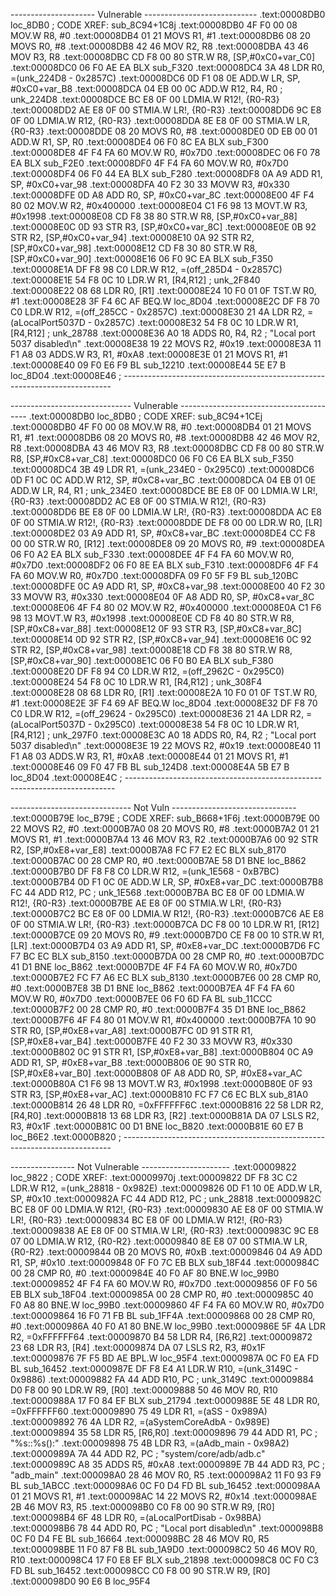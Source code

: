 
--------------------- Vulnerable ----------------------------
.text:00008DB0             loc_8DB0                                ; CODE XREF: sub_8C94+1C8j
.text:00008DB0 4F F0 00 08                 MOV.W           R8, #0
.text:00008DB4 01 21                       MOVS            R1, #1
.text:00008DB6 08 20                       MOVS            R0, #8
.text:00008DB8 42 46                       MOV             R2, R8
.text:00008DBA 43 46                       MOV             R3, R8
.text:00008DBC CD F8 00 80                 STR.W           R8, [SP,#0xC0+var_C0]
.text:00008DC0 06 F0 AE EA                 BLX             sub_F320
.text:00008DC4 3A 48                       LDR             R0, =(unk_224D8 - 0x2857C)
.text:00008DC6 0D F1 08 0E                 ADD.W           LR, SP, #0xC0+var_B8
.text:00008DCA 04 EB 00 0C                 ADD.W           R12, R4, R0 ; unk_224D8
.text:00008DCE BC E8 0F 00                 LDMIA.W         R12!, {R0-R3}
.text:00008DD2 AE E8 0F 00                 STMIA.W         LR!, {R0-R3}
.text:00008DD6 9C E8 0F 00                 LDMIA.W         R12, {R0-R3}
.text:00008DDA 8E E8 0F 00                 STMIA.W         LR, {R0-R3}
.text:00008DDE 08 20                       MOVS            R0, #8
.text:00008DE0 0D EB 00 01                 ADD.W           R1, SP, R0
.text:00008DE4 06 F0 8C EA                 BLX             sub_F300
.text:00008DE8 4F F4 FA 60                 MOV.W           R0, #0x7D0
.text:00008DEC 06 F0 78 EA                 BLX             sub_F2E0
.text:00008DF0 4F F4 FA 60                 MOV.W           R0, #0x7D0
.text:00008DF4 06 F0 44 EA                 BLX             sub_F280
.text:00008DF8 0A A9                       ADD             R1, SP, #0xC0+var_98
.text:00008DFA 40 F2 30 33                 MOVW            R3, #0x330
.text:00008DFE 0D A8                       ADD             R0, SP, #0xC0+var_8C
.text:00008E00 4F F4 80 02                 MOV.W           R2, #0x400000
.text:00008E04 C1 F6 98 13                 MOVT.W          R3, #0x1998
.text:00008E08 CD F8 38 80                 STR.W           R8, [SP,#0xC0+var_88]
.text:00008E0C 0D 93                       STR             R3, [SP,#0xC0+var_8C]
.text:00008E0E 0B 92                       STR             R2, [SP,#0xC0+var_94]
.text:00008E10 0A 92                       STR             R2, [SP,#0xC0+var_98]
.text:00008E12 CD F8 30 80                 STR.W           R8, [SP,#0xC0+var_90]
.text:00008E16 06 F0 9C EA                 BLX             sub_F350
.text:00008E1A DF F8 98 C0                 LDR.W           R12, =(off_285D4 - 0x2857C)
.text:00008E1E 54 F8 0C 10                 LDR.W           R1, [R4,R12] ; unk_2F840
.text:00008E22 08 68                       LDR             R0, [R1]
.text:00008E24 10 F0 01 0F                 TST.W           R0, #1
.text:00008E28 3F F4 6C AF                 BEQ.W           loc_8D04
.text:00008E2C DF F8 70 C0                 LDR.W           R12, =(off_285CC - 0x2857C)
.text:00008E30 21 4A                       LDR             R2, =(aLocalPort5037D - 0x2857C)
.text:00008E32 54 F8 0C 10                 LDR.W           R1, [R4,R12] ; unk_28788
.text:00008E36 A0 18                       ADDS            R0, R4, R2 ; "Local port 5037 disabled\n"
.text:00008E38 19 22                       MOVS            R2, #0x19
.text:00008E3A 11 F1 A8 03                 ADDS.W          R3, R1, #0xA8
.text:00008E3E 01 21                       MOVS            R1, #1
.text:00008E40 09 F0 E6 F9                 BL              sub_12210
.text:00008E44 5E E7                       B               loc_8D04
.text:00008E46             ; ---------------------------------------------------------------------------

------------------------------ Vulnerable ----------------------------------------
.text:00008DB0             loc_8DB0                                ; CODE XREF: sub_8C94+1CEj
.text:00008DB0 4F F0 00 08                 MOV.W           R8, #0
.text:00008DB4 01 21                       MOVS            R1, #1
.text:00008DB6 08 20                       MOVS            R0, #8
.text:00008DB8 42 46                       MOV             R2, R8
.text:00008DBA 43 46                       MOV             R3, R8
.text:00008DBC CD F8 00 80                 STR.W           R8, [SP,#0xC8+var_C8]
.text:00008DC0 06 F0 C6 EA                 BLX             sub_F350
.text:00008DC4 3B 49                       LDR             R1, =(unk_234E0 - 0x295C0)
.text:00008DC6 0D F1 0C 0C                 ADD.W           R12, SP, #0xC8+var_BC
.text:00008DCA 04 EB 01 0E                 ADD.W           LR, R4, R1 ; unk_234E0
.text:00008DCE BE E8 0F 00                 LDMIA.W         LR!, {R0-R3}
.text:00008DD2 AC E8 0F 00                 STMIA.W         R12!, {R0-R3}
.text:00008DD6 BE E8 0F 00                 LDMIA.W         LR!, {R0-R3}
.text:00008DDA AC E8 0F 00                 STMIA.W         R12!, {R0-R3}
.text:00008DDE DE F8 00 00                 LDR.W           R0, [LR]
.text:00008DE2 03 A9                       ADD             R1, SP, #0xC8+var_BC
.text:00008DE4 CC F8 00 00                 STR.W           R0, [R12]
.text:00008DE8 09 20                       MOVS            R0, #9
.text:00008DEA 06 F0 A2 EA                 BLX             sub_F330
.text:00008DEE 4F F4 FA 60                 MOV.W           R0, #0x7D0
.text:00008DF2 06 F0 8E EA                 BLX             sub_F310
.text:00008DF6 4F F4 FA 60                 MOV.W           R0, #0x7D0
.text:00008DFA 09 F0 5F F9                 BL              sub_120BC
.text:00008DFE 0C A9                       ADD             R1, SP, #0xC8+var_98
.text:00008E00 40 F2 30 33                 MOVW            R3, #0x330
.text:00008E04 0F A8                       ADD             R0, SP, #0xC8+var_8C
.text:00008E06 4F F4 80 02                 MOV.W           R2, #0x400000
.text:00008E0A C1 F6 98 13                 MOVT.W          R3, #0x1998
.text:00008E0E CD F8 40 80                 STR.W           R8, [SP,#0xC8+var_88]
.text:00008E12 0F 93                       STR             R3, [SP,#0xC8+var_8C]
.text:00008E14 0D 92                       STR             R2, [SP,#0xC8+var_94]
.text:00008E16 0C 92                       STR             R2, [SP,#0xC8+var_98]
.text:00008E18 CD F8 38 80                 STR.W           R8, [SP,#0xC8+var_90]
.text:00008E1C 06 F0 B0 EA                 BLX             sub_F380
.text:00008E20 DF F8 94 C0                 LDR.W           R12, =(off_2962C - 0x295C0)
.text:00008E24 54 F8 0C 10                 LDR.W           R1, [R4,R12] ; unk_308F4
.text:00008E28 08 68                       LDR             R0, [R1]
.text:00008E2A 10 F0 01 0F                 TST.W           R0, #1
.text:00008E2E 3F F4 69 AF                 BEQ.W           loc_8D04
.text:00008E32 DF F8 70 C0                 LDR.W           R12, =(off_29624 - 0x295C0)
.text:00008E36 21 4A                       LDR             R2, =(aLocalPort5037D - 0x295C0)
.text:00008E38 54 F8 0C 10                 LDR.W           R1, [R4,R12] ; unk_297F0
.text:00008E3C A0 18                       ADDS            R0, R4, R2 ; "Local port 5037 disabled\n"
.text:00008E3E 19 22                       MOVS            R2, #0x19
.text:00008E40 11 F1 A8 03                 ADDS.W          R3, R1, #0xA8
.text:00008E44 01 21                       MOVS            R1, #1
.text:00008E46 09 F0 47 FB                 BL              sub_124D8
.text:00008E4A 5B E7                       B               loc_8D04
.text:00008E4C             ; ---------------------------------------------------------------------------

------------------------------ Not Vuln -------------------------------
.text:0000B79E             loc_B79E                                ; CODE XREF: sub_B668+1F6j
.text:0000B79E 00 22                       MOVS            R2, #0
.text:0000B7A0 08 20                       MOVS            R0, #8
.text:0000B7A2 01 21                       MOVS            R1, #1
.text:0000B7A4 13 46                       MOV             R3, R2
.text:0000B7A6 00 92                       STR             R2, [SP,#0xE8+var_E8]
.text:0000B7A8 FC F7 E2 EC                 BLX             sub_8170
.text:0000B7AC 00 28                       CMP             R0, #0
.text:0000B7AE 58 D1                       BNE             loc_B862
.text:0000B7B0 DF F8 F8 C0                 LDR.W           R12, =(unk_1E568 - 0xB7BC)
.text:0000B7B4 0D F1 0C 0E                 ADD.W           LR, SP, #0xE8+var_DC
.text:0000B7B8 FC 44                       ADD             R12, PC ; unk_1E568
.text:0000B7BA BC E8 0F 00                 LDMIA.W         R12!, {R0-R3}
.text:0000B7BE AE E8 0F 00                 STMIA.W         LR!, {R0-R3}
.text:0000B7C2 BC E8 0F 00                 LDMIA.W         R12!, {R0-R3}
.text:0000B7C6 AE E8 0F 00                 STMIA.W         LR!, {R0-R3}
.text:0000B7CA DC F8 00 10                 LDR.W           R1, [R12]
.text:0000B7CE 09 20                       MOVS            R0, #9
.text:0000B7D0 CE F8 00 10                 STR.W           R1, [LR]
.text:0000B7D4 03 A9                       ADD             R1, SP, #0xE8+var_DC
.text:0000B7D6 FC F7 BC EC                 BLX             sub_8150
.text:0000B7DA 00 28                       CMP             R0, #0
.text:0000B7DC 41 D1                       BNE             loc_B862
.text:0000B7DE 4F F4 FA 60                 MOV.W           R0, #0x7D0
.text:0000B7E2 FC F7 A6 EC                 BLX             sub_8130
.text:0000B7E6 00 28                       CMP             R0, #0
.text:0000B7E8 3B D1                       BNE             loc_B862
.text:0000B7EA 4F F4 FA 60                 MOV.W           R0, #0x7D0
.text:0000B7EE 06 F0 6D FA                 BL              sub_11CCC
.text:0000B7F2 00 28                       CMP             R0, #0
.text:0000B7F4 35 D1                       BNE             loc_B862
.text:0000B7F6 4F F4 80 01                 MOV.W           R1, #0x400000
.text:0000B7FA 10 90                       STR             R0, [SP,#0xE8+var_A8]
.text:0000B7FC 0D 91                       STR             R1, [SP,#0xE8+var_B4]
.text:0000B7FE 40 F2 30 33                 MOVW            R3, #0x330
.text:0000B802 0C 91                       STR             R1, [SP,#0xE8+var_B8]
.text:0000B804 0C A9                       ADD             R1, SP, #0xE8+var_B8
.text:0000B806 0E 90                       STR             R0, [SP,#0xE8+var_B0]
.text:0000B808 0F A8                       ADD             R0, SP, #0xE8+var_AC
.text:0000B80A C1 F6 98 13                 MOVT.W          R3, #0x1998
.text:0000B80E 0F 93                       STR             R3, [SP,#0xE8+var_AC]
.text:0000B810 FC F7 C6 EC                 BLX             sub_81A0
.text:0000B814 26 48                       LDR             R0, =0xFFFFFF6C
.text:0000B816 22 58                       LDR             R2, [R4,R0]
.text:0000B818 13 68                       LDR             R3, [R2]
.text:0000B81A DA 07                       LSLS            R2, R3, #0x1F
.text:0000B81C 00 D1                       BNE             loc_B820
.text:0000B81E 60 E7                       B               loc_B6E2
.text:0000B820             ; ---------------------------------------------------------------------------


 ---------------- Not Vulnerable ----------------------
.text:00009822             loc_9822                                ; CODE XREF: .text:00009970j
.text:00009822 DF F8 3C C2                 LDR.W           R12, =(unk_28818 - 0x982E)
.text:00009826 0D F1 10 0E                 ADD.W           LR, SP, #0x10
.text:0000982A FC 44                       ADD             R12, PC ; unk_28818
.text:0000982C BC E8 0F 00                 LDMIA.W         R12!, {R0-R3}
.text:00009830 AE E8 0F 00                 STMIA.W         LR!, {R0-R3}
.text:00009834 BC E8 0F 00                 LDMIA.W         R12!, {R0-R3}
.text:00009838 AE E8 0F 00                 STMIA.W         LR!, {R0-R3}
.text:0000983C 9C E8 07 00                 LDMIA.W         R12, {R0-R2}
.text:00009840 8E E8 07 00                 STMIA.W         LR, {R0-R2}
.text:00009844 0B 20                       MOVS            R0, #0xB
.text:00009846 04 A9                       ADD             R1, SP, #0x10
.text:00009848 0F F0 7C EB                 BLX             sub_18F44
.text:0000984C 00 28                       CMP             R0, #0
.text:0000984E 40 F0 AF 80                 BNE.W           loc_99B0
.text:00009852 4F F4 FA 60                 MOV.W           R0, #0x7D0
.text:00009856 0F F0 56 EB                 BLX             sub_18F04
.text:0000985A 00 28                       CMP             R0, #0
.text:0000985C 40 F0 A8 80                 BNE.W           loc_99B0
.text:00009860 4F F4 FA 60                 MOV.W           R0, #0x7D0
.text:00009864 16 F0 71 FB                 BL              sub_1FF4A
.text:00009868 00 28                       CMP             R0, #0
.text:0000986A 40 F0 A1 80                 BNE.W           loc_99B0
.text:0000986E 5F 4A                       LDR             R2, =0xFFFFFF64
.text:00009870 B4 58                       LDR             R4, [R6,R2]
.text:00009872 23 68                       LDR             R3, [R4]
.text:00009874 DA 07                       LSLS            R2, R3, #0x1F
.text:00009876 7F F5 BD AE                 BPL.W           loc_95F4
.text:0000987A 0C F0 EA FD                 BL              sub_16452
.text:0000987E DF F8 E4 A1                 LDR.W           R10, =(unk_3149C - 0x9886)
.text:00009882 FA 44                       ADD             R10, PC ; unk_3149C
.text:00009884 D0 F8 00 90                 LDR.W           R9, [R0]
.text:00009888 50 46                       MOV             R0, R10
.text:0000988A 17 F0 84 EF                 BLX             sub_21794
.text:0000988E 5E 48                       LDR             R0, =0xFFFFFF60
.text:00009890 75 49                       LDR             R1, =(aSS - 0x989A)
.text:00009892 76 4A                       LDR             R2, =(aSystemCoreAdbA - 0x989E)
.text:00009894 35 58                       LDR             R5, [R6,R0]
.text:00009896 79 44                       ADD             R1, PC  ; "%s::%s():"
.text:00009898 75 4B                       LDR             R3, =(aAdb_main - 0x98A2)
.text:0000989A 7A 44                       ADD             R2, PC  ; "system/core/adb/adb.c"
.text:0000989C A8 35                       ADDS            R5, #0xA8
.text:0000989E 7B 44                       ADD             R3, PC  ; "adb_main"
.text:000098A0 28 46                       MOV             R0, R5
.text:000098A2 11 F0 93 F9                 BL              sub_1ABCC
.text:000098A6 0C F0 D4 FD                 BL              sub_16452
.text:000098AA 01 21                       MOVS            R1, #1
.text:000098AC 14 22                       MOVS            R2, #0x14
.text:000098AE 2B 46                       MOV             R3, R5
.text:000098B0 C0 F8 00 90                 STR.W           R9, [R0]
.text:000098B4 6F 48                       LDR             R0, =(aLocalPortDisab - 0x98BA)
.text:000098B6 78 44                       ADD             R0, PC  ; "Local port disabled\n"
.text:000098B8 0C F0 D4 FE                 BL              sub_16664
.text:000098BC 28 46                       MOV             R0, R5
.text:000098BE 11 F0 87 F8                 BL              sub_1A9D0
.text:000098C2 50 46                       MOV             R0, R10
.text:000098C4 17 F0 E8 EF                 BLX             sub_21898
.text:000098C8 0C F0 C3 FD                 BL              sub_16452
.text:000098CC C0 F8 00 90                 STR.W           R9, [R0]
.text:000098D0 90 E6                       B               loc_95F4


